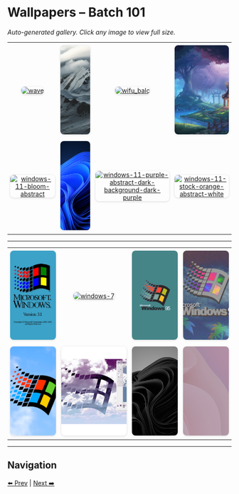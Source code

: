 # Wallpapers – Batch 101

_Auto-generated gallery. Click any image to view full size._

<table style="border-collapse:collapse; width:100%;">
  <tr>
    <td style="padding:6px; vertical-align:middle; text-align:center;"><a href="https://raw.githubusercontent.com/rubiin/wallpapers/master/wallpapers/wave.png"><img src="https://raw.githubusercontent.com/rubiin/wallpapers/master/wallpapers/wave.png" alt="wave" loading="lazy" style="width:300px; height:200px; object-fit:cover; border-radius:8px; box-shadow:0 1px 4px rgba(0,0,0,0.15);"></a></td>
    <td style="padding:6px; vertical-align:middle; text-align:center;"><a href="https://raw.githubusercontent.com/rubiin/wallpapers/master/wallpapers/white-mountain.jpg"><img src="https://raw.githubusercontent.com/rubiin/wallpapers/master/wallpapers/white-mountain.jpg" alt="white-mountain" loading="lazy" style="width:300px; height:200px; object-fit:cover; border-radius:8px; box-shadow:0 1px 4px rgba(0,0,0,0.15);"></a></td>
    <td style="padding:6px; vertical-align:middle; text-align:center;"><a href="https://raw.githubusercontent.com/rubiin/wallpapers/master/wallpapers/wifu_balc.png"><img src="https://raw.githubusercontent.com/rubiin/wallpapers/master/wallpapers/wifu_balc.png" alt="wifu_balc" loading="lazy" style="width:300px; height:200px; object-fit:cover; border-radius:8px; box-shadow:0 1px 4px rgba(0,0,0,0.15);"></a></td>
    <td style="padding:6px; vertical-align:middle; text-align:center;"><a href="https://raw.githubusercontent.com/rubiin/wallpapers/master/wallpapers/willow_rays.jpg"><img src="https://raw.githubusercontent.com/rubiin/wallpapers/master/wallpapers/willow_rays.jpg" alt="willow_rays" loading="lazy" style="width:300px; height:200px; object-fit:cover; border-radius:8px; box-shadow:0 1px 4px rgba(0,0,0,0.15);"></a></td>
  </tr>
  <tr>
    <td style="padding:6px; vertical-align:middle; text-align:center;"><a href="https://raw.githubusercontent.com/rubiin/wallpapers/master/wallpapers/windows-11-bloom-abstract.png"><img src="https://raw.githubusercontent.com/rubiin/wallpapers/master/wallpapers/windows-11-bloom-abstract.png" alt="windows-11-bloom-abstract" loading="lazy" style="width:300px; height:200px; object-fit:cover; border-radius:8px; box-shadow:0 1px 4px rgba(0,0,0,0.15);"></a></td>
    <td style="padding:6px; vertical-align:middle; text-align:center;"><a href="https://raw.githubusercontent.com/rubiin/wallpapers/master/wallpapers/windows-11-dark-mode-blue-stock.jpg"><img src="https://raw.githubusercontent.com/rubiin/wallpapers/master/wallpapers/windows-11-dark-mode-blue-stock.jpg" alt="windows-11-dark-mode-blue-stock" loading="lazy" style="width:300px; height:200px; object-fit:cover; border-radius:8px; box-shadow:0 1px 4px rgba(0,0,0,0.15);"></a></td>
    <td style="padding:6px; vertical-align:middle; text-align:center;"><a href="https://raw.githubusercontent.com/rubiin/wallpapers/master/wallpapers/windows-11-purple-abstract-dark-background-dark-purple.png"><img src="https://raw.githubusercontent.com/rubiin/wallpapers/master/wallpapers/windows-11-purple-abstract-dark-background-dark-purple.png" alt="windows-11-purple-abstract-dark-background-dark-purple" loading="lazy" style="width:300px; height:200px; object-fit:cover; border-radius:8px; box-shadow:0 1px 4px rgba(0,0,0,0.15);"></a></td>
    <td style="padding:6px; vertical-align:middle; text-align:center;"><a href="https://raw.githubusercontent.com/rubiin/wallpapers/master/wallpapers/windows-11-stock-orange-abstract-white.png"><img src="https://raw.githubusercontent.com/rubiin/wallpapers/master/wallpapers/windows-11-stock-orange-abstract-white.png" alt="windows-11-stock-orange-abstract-white" loading="lazy" style="width:300px; height:200px; object-fit:cover; border-radius:8px; box-shadow:0 1px 4px rgba(0,0,0,0.15);"></a></td>
  </tr>
</table>

<hr/>

<table style="border-collapse:collapse; width:100%;">
  <tr>
    <td style="padding:6px; vertical-align:middle; text-align:center;"><a href="https://raw.githubusercontent.com/rubiin/wallpapers/master/wallpapers/windows-3.1.jpg"><img src="https://raw.githubusercontent.com/rubiin/wallpapers/master/wallpapers/windows-3.1.jpg" alt="windows-3.1" loading="lazy" style="width:300px; height:200px; object-fit:cover; border-radius:8px; box-shadow:0 1px 4px rgba(0,0,0,0.15);"></a></td>
    <td style="padding:6px; vertical-align:middle; text-align:center;"><a href="https://raw.githubusercontent.com/rubiin/wallpapers/master/wallpapers/windows-7.png"><img src="https://raw.githubusercontent.com/rubiin/wallpapers/master/wallpapers/windows-7.png" alt="windows-7" loading="lazy" style="width:300px; height:200px; object-fit:cover; border-radius:8px; box-shadow:0 1px 4px rgba(0,0,0,0.15);"></a></td>
    <td style="padding:6px; vertical-align:middle; text-align:center;"><a href="https://raw.githubusercontent.com/rubiin/wallpapers/master/wallpapers/windows-95-solid.png"><img src="https://raw.githubusercontent.com/rubiin/wallpapers/master/wallpapers/windows-95-solid.png" alt="windows-95-solid" loading="lazy" style="width:300px; height:200px; object-fit:cover; border-radius:8px; box-shadow:0 1px 4px rgba(0,0,0,0.15);"></a></td>
    <td style="padding:6px; vertical-align:middle; text-align:center;"><a href="https://raw.githubusercontent.com/rubiin/wallpapers/master/wallpapers/windows-95-vaporwave.jpg"><img src="https://raw.githubusercontent.com/rubiin/wallpapers/master/wallpapers/windows-95-vaporwave.jpg" alt="windows-95-vaporwave" loading="lazy" style="width:300px; height:200px; object-fit:cover; border-radius:8px; box-shadow:0 1px 4px rgba(0,0,0,0.15);"></a></td>
  </tr>
  <tr>
    <td style="padding:6px; vertical-align:middle; text-align:center;"><a href="https://raw.githubusercontent.com/rubiin/wallpapers/master/wallpapers/windows-95.png"><img src="https://raw.githubusercontent.com/rubiin/wallpapers/master/wallpapers/windows-95.png" alt="windows-95" loading="lazy" style="width:300px; height:200px; object-fit:cover; border-radius:8px; box-shadow:0 1px 4px rgba(0,0,0,0.15);"></a></td>
    <td style="padding:6px; vertical-align:middle; text-align:center;"><a href="https://raw.githubusercontent.com/rubiin/wallpapers/master/wallpapers/windows-98-vaporwave.png"><img src="https://raw.githubusercontent.com/rubiin/wallpapers/master/wallpapers/windows-98-vaporwave.png" alt="windows-98-vaporwave" loading="lazy" style="width:300px; height:200px; object-fit:cover; border-radius:8px; box-shadow:0 1px 4px rgba(0,0,0,0.15);"></a></td>
    <td style="padding:6px; vertical-align:middle; text-align:center;"><a href="https://raw.githubusercontent.com/rubiin/wallpapers/master/wallpapers/windows-black.jpg"><img src="https://raw.githubusercontent.com/rubiin/wallpapers/master/wallpapers/windows-black.jpg" alt="windows-black" loading="lazy" style="width:300px; height:200px; object-fit:cover; border-radius:8px; box-shadow:0 1px 4px rgba(0,0,0,0.15);"></a></td>
    <td style="padding:6px; vertical-align:middle; text-align:center;"><a href="https://raw.githubusercontent.com/rubiin/wallpapers/master/wallpapers/windows-white.png"><img src="https://raw.githubusercontent.com/rubiin/wallpapers/master/wallpapers/windows-white.png" alt="windows-white" loading="lazy" style="width:300px; height:200px; object-fit:cover; border-radius:8px; box-shadow:0 1px 4px rgba(0,0,0,0.15);"></a></td>
  </tr>
</table>

<hr/>

## Navigation

[⬅️ Prev](index_100.md) | [Next ➡️](index_102.md)
